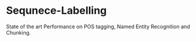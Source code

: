 # Sequnece-Labelling

State of the art Performance on POS tagging, Named Entity Recognition and Chunking.
